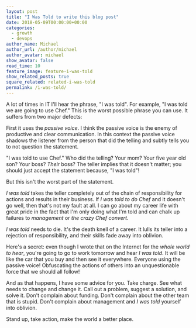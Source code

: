 ```yaml
---
layout: post
title: "I Was Told to write this blog post"
date: 2018-05-09T00:00:00+00:00
categories:
  - growth
  - devops
author_name: Michael
author_url: /author/michael
author_avatar: michael
show_avatar: false
read_time: 10
feature_image: feature-i-was-told
show_related_posts: true
square_related: related-i-was-told
permalink: /i-was-told/
---
```

A lot of times in IT I'll hear the phrase, "I was told". For example, "I was told we are going to use Chef." This is the worst possible phrase you can use. It suffers from two major defects:

First it uses the _passive voice_. I think the passive voice is the enemy of productive and clear communication. In this context the passive voice shadows the listener from the person that did the telling and subtly tells you to not question the statement. 

"I was told to use Chef." Who did the telling? Your mom? Your five year old son? Your boss? _Their_ boss? The teller implies that it doesn't matter; you should just accept the statement because, "I was told"!

But this isn't the worst part of the statement.

_I was told_ takes the teller completely out of the chain of responsibility for actions and results in their business. If _I was told to do Chef_ and it doesn't go well, then that's not my fault at all. I can go about my career life with great pride in the fact that I'm only doing what I'm told and can chalk up failures to _management_ or _the crazy Chef convert_.

_I was told_ needs to die. It's the death knell of a career. It lulls its teller into a rejection of responsibility, and their skills fade away into oblivion.

Here's a secret: even though I wrote that on the Internet for the _whole world to hear_, you're going to go to work tomorrow and hear _I was told_. It will be like the car that you buy and then see it everywhere. Everyone using the passive voice! Obfuscating the actions of others into an unquestionable force that we should all follow!

And as that happens, I have some advice for you. Take charge. See what needs to change and change it. Call out a problem, suggest a solution, and solve it. Don't complain about funding. Don't complain about the other team that is stupid. Don't complain about management and _I was told_ yourself into oblivion.

Stand up, take action, make the world a better place.